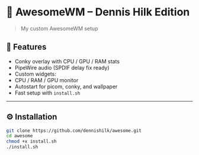 # 🧠 AwesomeWM – Dennis Hilk Edition

> My custom AwesomeWM setup


## 🐧 Features

- Conky overlay with CPU / GPU / RAM stats
- PipeWire audio (SPDIF delay fix ready)
- Custom widgets:
- CPU / RAM / GPU monitor
- Autostart for picom, conky, and wallpaper
- Fast setup with `install.sh`

---

## ⚙️ Installation

```bash
git clone https://github.com/dennishilk/awesome.git
cd awesome
chmod +x install.sh
./install.sh
